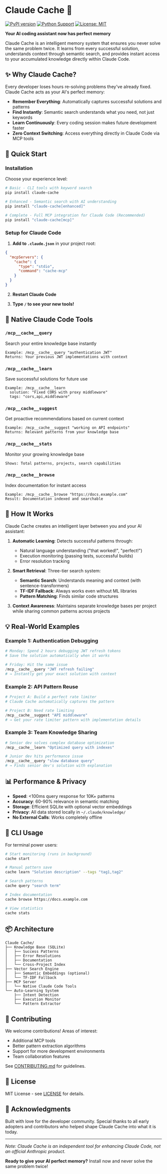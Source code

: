 # Claude Cache 🧠

[![PyPI version](https://badge.fury.io/py/claude-cache.svg)](https://pypi.org/project/claude-cache/)
[![Python Support](https://img.shields.io/pypi/pyversions/claude-cache)](https://pypi.org/project/claude-cache/)
[![License: MIT](https://img.shields.io/badge/License-MIT-yellow.svg)](https://opensource.org/licenses/MIT)

**Your AI coding assistant now has perfect memory**

Claude Cache is an intelligent memory system that ensures you never solve the same problem twice. It learns from every successful solution, understands context through semantic search, and provides instant access to your accumulated knowledge directly within Claude Code.

## ✨ Why Claude Cache?

Every developer loses hours re-solving problems they've already fixed. Claude Cache acts as your AI's perfect memory:

- **Remember Everything**: Automatically captures successful solutions and patterns
- **Find Instantly**: Semantic search understands what you need, not just keywords
- **Learn Continuously**: Every coding session makes future development faster
- **Zero Context Switching**: Access everything directly in Claude Code via MCP tools

## 🚀 Quick Start

### Installation

Choose your experience level:

```bash
# Basic - CLI tools with keyword search
pip install claude-cache

# Enhanced - Semantic search with AI understanding
pip install "claude-cache[enhanced]"

# Complete - Full MCP integration for Claude Code (Recommended)
pip install "claude-cache[mcp]"
```

### Setup for Claude Code

1. **Add to `.claude.json`** in your project root:
```json
{
  "mcpServers": {
    "cache": {
      "type": "stdio",
      "command": "cache-mcp"
    }
  }
}
```

2. **Restart Claude Code**

3. **Type `/` to see your new tools!**

## 🎯 Native Claude Code Tools

### `/mcp__cache__query`
Search your entire knowledge base instantly
```
Example: /mcp__cache__query "authentication JWT"
Returns: Your previous JWT implementations with context
```

### `/mcp__cache__learn`
Save successful solutions for future use
```
Example: /mcp__cache__learn
  solution: "Fixed CORS with proxy middleware"
  tags: "cors,api,middleware"
```

### `/mcp__cache__suggest`
Get proactive recommendations based on current context
```
Example: /mcp__cache__suggest "working on API endpoints"
Returns: Relevant patterns from your knowledge base
```

### `/mcp__cache__stats`
Monitor your growing knowledge base
```
Shows: Total patterns, projects, search capabilities
```

### `/mcp__cache__browse`
Index documentation for instant access
```
Example: /mcp__cache__browse "https://docs.example.com"
Result: Documentation indexed and searchable
```

## 🧠 How It Works

Claude Cache creates an intelligent layer between you and your AI assistant:

1. **Automatic Learning**: Detects successful patterns through:
   - Natural language understanding ("that worked!", "perfect!")
   - Execution monitoring (passing tests, successful builds)
   - Error resolution tracking

2. **Smart Retrieval**: Three-tier search system:
   - **Semantic Search**: Understands meaning and context (with sentence-transformers)
   - **TF-IDF Fallback**: Always works even without ML libraries
   - **Pattern Matching**: Finds similar code structures

3. **Context Awareness**: Maintains separate knowledge bases per project while sharing common patterns across projects

## 💡 Real-World Examples

### Example 1: Authentication Debugging
```python
# Monday: Spend 2 hours debugging JWT refresh tokens
# Save the solution automatically when it works

# Friday: Hit the same issue
/mcp__cache__query "JWT refresh failing"
# → Instantly get your exact solution with context
```

### Example 2: API Pattern Reuse
```python
# Project A: Build a perfect rate limiter
# Claude Cache automatically captures the pattern

# Project B: Need rate limiting
/mcp__cache__suggest "API middleware"
# → Get your rate limiter pattern with implementation details
```

### Example 3: Team Knowledge Sharing
```python
# Senior dev solves complex database optimization
/mcp__cache__learn "Optimized query with indexes"

# Junior dev hits performance issue
/mcp__cache__query "slow database query"
# → Finds senior dev's solution with explanation
```

## 📊 Performance & Privacy

- **Speed**: <100ms query response for 10K+ patterns
- **Accuracy**: 60-90% relevance in semantic matching
- **Storage**: Efficient SQLite with optional vector embeddings
- **Privacy**: All data stored locally in `~/.claude/knowledge/`
- **No External Calls**: Works completely offline

## 🔧 CLI Usage

For terminal power users:

```bash
# Start monitoring (runs in background)
cache start

# Manual pattern save
cache learn "Solution description" --tags "tag1,tag2"

# Search patterns
cache query "search term"

# Index documentation
cache browse https://docs.example.com

# View statistics
cache stats
```

## 📦 Architecture

```
Claude Cache/
├── Knowledge Base (SQLite)
│   ├── Success Patterns
│   ├── Error Resolutions
│   ├── Documentation
│   └── Cross-Project Index
├── Vector Search Engine
│   ├── Semantic Embeddings (optional)
│   └── TF-IDF Fallback
├── MCP Server
│   └── Native Claude Code Tools
└── Auto-Learning System
    ├── Intent Detection
    ├── Execution Monitor
    └── Pattern Extractor
```

## 🤝 Contributing

We welcome contributions! Areas of interest:
- Additional MCP tools
- Better pattern extraction algorithms
- Support for more development environments
- Team collaboration features

See [CONTRIBUTING.md](docs/CONTRIBUTING.md) for guidelines.

## 📄 License

MIT License - see [LICENSE](LICENSE) for details.

## 🙏 Acknowledgments

Built with love for the developer community. Special thanks to all early adopters and contributors who helped shape Claude Cache into what it is today.

---

*Note: Claude Cache is an independent tool for enhancing Claude Code, not an official Anthropic product.*

**Ready to give your AI perfect memory?** Install now and never solve the same problem twice!